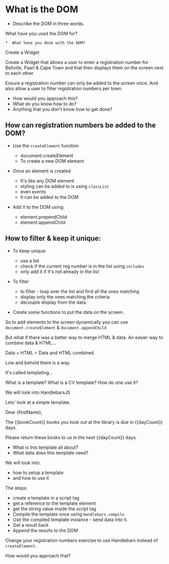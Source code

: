 
# What is the DOM

* Describe the DOM in three words.

What have you used the DOM for?

	*  What have you done with the DOM?

Create a Widget

Create a Widget that allows a user to enter a registration number 
for Bellville, Paarl & Cape Town and that then displays them on 
the screen next to each other.

Ensure a registration number can only be added to the screen once. And also allow a user to filter registration numbers per town.

* How would you approach this?
* What do you know how to do? 
* Anything that you don't know how to get done?

## How can registration numbers be added to the DOM?

* Use the `createElement` function
	* document.createElement
	* To create a new DOM element

* Once an element is created
	* It's like any DOM element
	* styling can be added to is using `classList`
	* even events
	* It can be added to the DOM

* Add it to the DOM using:
	* element.prependChild
	* element.appendChild


## How to filter & keep it unique:

* To keep unique:
	* use a list
	* check if the current reg number is in the list using `includes`
	* only add it if it's not already in the list

*  To filter
	* to filter - loop over the list and find all the ones matching
	* display only the ones matching the criteria
	* decouple display from the data.

*  Create some functions to put the data on the screen.


So to add elements to the screen dynamically you can use `document.createElement` & `document.appendChild`


But what if there was a better way to merge HTML & data.
An easier way to combine data & HTML...

Data + HTML = Data and HTML combined.

Low and behold there is a way.

It's called templating...

What is a template?
What is a CV template?
How do one use it?

We will look into HandlebarsJS

Lets' look at a simple template.

Dear {firstName},

The {{bookCount}} books you took out at the library is due in {{dayCount}} days.

Please return these books to us in the next {{dayCount}} days.

* What is this template all about?
* What data does this template need?

We will look into:
* how to setup a template
* and how to use it


The steps:

* create a template in a script tag
* get a reference to the template element
* get the string value inside the script tag
* Compile the template once using `Handlebars.compile`
* Use the compiled template instance - send data into it.
* Get a result back
* Append the results to the DOM


Change your registration numbers exercise to use Handlebars instead of `createElement`.

How would you approach that?
